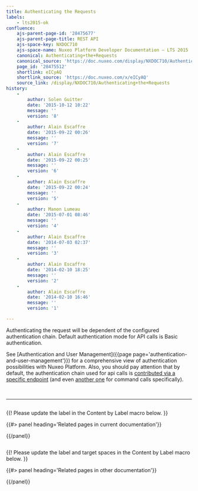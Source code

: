 ```yaml
---
title: Authenticating the Requests
labels:
    - lts2015-ok
confluence:
    ajs-parent-page-id: '28475677'
    ajs-parent-page-title: REST API
    ajs-space-key: NXDOC710
    ajs-space-name: Nuxeo Platform Developer Documentation — LTS 2015
    canonical: Authenticating+the+Requests
    canonical_source: 'https://doc.nuxeo.com/display/NXDOC710/Authenticating+the+Requests'
    page_id: '28475512'
    shortlink: eICyAQ
    shortlink_source: 'https://doc.nuxeo.com/x/eICyAQ'
    source_link: /display/NXDOC710/Authenticating+the+Requests
history:
    - 
        author: Solen Guitter
        date: '2015-10-12 10:22'
        message: ''
        version: '8'
    - 
        author: Alain Escaffre
        date: '2015-09-22 00:26'
        message: ''
        version: '7'
    - 
        author: Alain Escaffre
        date: '2015-09-22 00:25'
        message: ''
        version: '6'
    - 
        author: Alain Escaffre
        date: '2015-09-22 00:24'
        message: ''
        version: '5'
    - 
        author: Manon Lumeau
        date: '2015-07-01 08:46'
        message: ''
        version: '4'
    - 
        author: Alain Escaffre
        date: '2014-07-03 02:37'
        message: ''
        version: '3'
    - 
        author: Alain Escaffre
        date: '2014-02-10 18:25'
        message: ''
        version: '2'
    - 
        author: Alain Escaffre
        date: '2014-02-10 16:46'
        message: ''
        version: '1'

---
```

Authenticating the request will be dependent of the configured authentication chain. Default authentication mode for API calls is Basic authentication.

See [Authentication and User Management]({{page page='authentication-and-user-management'}}) for a comprehensive view of authentication possibilities with Nuxeo Platform. Also, you should pay attention that by default, the authentication chain used for api calls is [contributed via a specific endpoint](http://explorer.nuxeo.com/nuxeo/site/distribution/current/viewExtensionPoint/org.nuxeo.ecm.platform.ui.web.auth.service.PluggableAuthenticationService--specificChains) (and even [another one](http://explorer.nuxeo.com/nuxeo/site/distribution/current/viewContribution/org.nuxeo.ecm.automation.server.auth.config--specificChains) for command calls specifically).

&nbsp;

* * *

<div class="row" data-equalizer data-equalize-on="medium"><div class="column medium-6">

{{! Please update the label in the Content by Label macro below. }}

{{#> panel heading='Related pages in current documentation'}}

{{/panel}}</div><div class="column medium-6">

{{! Please update the label and target spaces in the Content by Label macro below. }}

{{#> panel heading='Related pages in other documentation'}}

{{/panel}}</div></div>